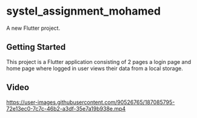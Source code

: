 # systel_assignment_mohamed

A new Flutter project.

## Getting Started

This project is a Flutter application consisting of 2 pages a login page and home page where logged in user views their data from a local storage.

## Video

https://user-images.githubusercontent.com/90526765/187085795-72e13ec0-7c7c-46b2-a3df-35e7a19b938e.mp4

